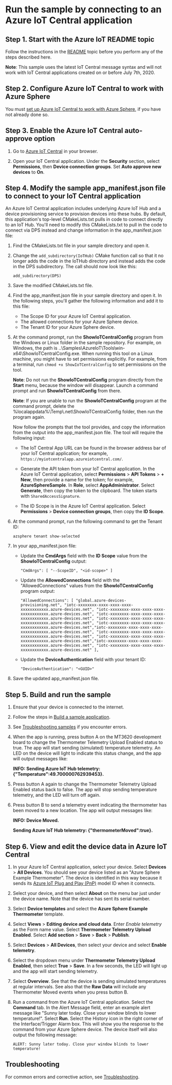 # Run the sample by connecting to an Azure IoT Central application

## Step 1. Start with the Azure IoT README topic

Follow the instructions in the [README](./README.md) topic before you perform any of the steps described here.

**Note**: This sample uses the latest IoT Central message syntax and will not work with IoT Central applications created on or before July 7th, 2020.

## Step 2. Configure Azure IoT Central to work with Azure Sphere

You must [set up Azure IoT Central to work with Azure Sphere](https://learn.microsoft.com/azure-sphere/app-development/setup-iot-central), if you have not already done so.

## Step 3. Enable the Azure IoT Central auto-approve option

1. Go to [Azure IoT Central](https://apps.azureiotcentral.com/myapps) in your browser.

1. Open your IoT Central application. Under the **Security** section, select **Permissions**, then **Device connection groups**. Set **Auto approve new devices** to **On**.

## Step 4. Modify the sample app_manifest.json file to connect to your IoT Central application

An Azure IoT Central application includes underlying Azure IoT Hub and a device provisioning service to provision devices into these hubs. By default, this application's top-level CMakeLists.txt pulls in code to connect directly to an IoT Hub. You'll need to modify this CMakeLists.txt to pull in the code to connect via DPS instead and change information in the app_manifest.json file:

1. Find the CMakeLists.txt file in your sample directory and open it.

1. Change the `add_subdirectory(IoTHub)` CMake function call so that it no longer adds the code in the IoTHub directory and instead adds the code in the DPS subdirectory. The call should now look like this:

   `add_subdirectory(DPS)`

1. Save the modified CMakeLists.txt file.

1. Find the app_manifest.json file in your sample directory and open it. In the following steps, you'll gather the following information and add it to this file:

   - The Scope ID for your Azure IoT Central application.
   - The allowed connections for your Azure Sphere device.
   - The Tenant ID for your Azure Sphere device.

1. At the command prompt, run the **ShowIoTCentralConfig** program from the Windows or Linux folder in the sample repository. For example, on Windows, the path is ..\Samples\AzureIoT\Tools\win-x64\ShowIoTCentralConfig.exe. When running this tool on a Linux machine, you might have to set permissions explicitly. For example, from a terminal, run `chmod +x ShowIoTCentralConfig` to set permissions on the tool.

   **Note**: Do not run the **ShowIoTCentralConfig** program directly from the **Start** menu, because the window will disappear. Launch a command prompt and run **ShowIoTCentralConfig** from there.

   **Note**: If you are unable to run the **ShowIoTCentralConfig** program at the command prompt, delete the %localappdata%\Temp\\.net\ShowIoTCentralConfig folder, then run the program again.

   Now follow the prompts that the tool provides, and copy the information from the output into the app_manifest.json file. The tool will require the following input:

   - The IoT Central App URL can be found in the browser address bar of your IoT Central application; for example, `https://myiotcentralapp.azureiotcentral.com/`.

   - Generate the API token from your IoT Central application. In the Azure IoT Central application, select **Permissions** > **API Tokens** > **+ New**, then provide a name for the token; for example, **AzureSphereSample**. In **Role**, select **AppAdministrator**. Select **Generate**, then copy the token to the clipboard. The token starts with `SharedAccessSignature`.

   - The ID Scope is in the Azure IoT Central application. Select **Permissions** > **Device connection groups**, then copy the **ID Scope**.

1. At the command prompt, run the following command to get the Tenant ID:

   `azsphere tenant show-selected`

1. In your app_manifest.json file:

    - Update the **CmdArgs** field with the **ID Scope** value from the **ShowIoTCentralConfig** output:

      `"CmdArgs": [ "--ScopeID", "<id-scope>" ]`

    - Update the **AllowedConnections** field with the "AllowedConnections" values from the **ShowIoTCentralConfig** program output:

      `"AllowedConnections": [ "global.azure-devices-provisioning.net", "iotc-xxxxxxxx-xxxx-xxxx-xxxx-xxxxxxxxxxxx.azure-devices.net", "iotc-xxxxxxxx-xxxx-xxxx-xxxx-xxxxxxxxxxxx.azure-devices.net", "iotc-xxxxxxxx-xxxx-xxxx-xxxx-xxxxxxxxxxxx.azure-devices.net", "iotc-xxxxxxxx-xxxx-xxxx-xxxx-xxxxxxxxxxxx.azure-devices.net", "iotc-xxxxxxxx-xxxx-xxxx-xxxx-xxxxxxxxxxxx.azure-devices.net","iotc-xxxxxxxx-xxxx-xxxx-xxxx-xxxxxxxxxxxx.azure-devices.net", "iotc-xxxxxxxx-xxxx-xxxx-xxxx-xxxxxxxxxxxx.azure-devices.net", "iotc-xxxxxxxx-xxxx-xxxx-xxxx-xxxxxxxxxxxx.azure-devices.net","iotc-xxxxxxxx-xxxx-xxxx-xxxx-xxxxxxxxxxxx.azure-devices.net", "iotc-xxxxxxxx-xxxx-xxxx-xxxx-xxxxxxxxxxxx.azure-devices.net" ],`

    - Update the **DeviceAuthentication** field with your tenant ID:

      `"DeviceAuthentication": "<GUID>"`

1. Save the updated app_manifest.json file.

## Step 5. Build and run the sample

1. Ensure that your device is connected to the internet.

1. Follow the steps in [Build a sample application](../../BUILD_INSTRUCTIONS.md).

1. See [Troubleshooting samples](../troubleshooting.md) if you encounter errors.

1. When the app is running, press button A on the MT3620 development board to change the Thermometer Telemetry Upload Enabled status to true. The app will start sending (simulated) temperature telemetry.  An LED on the device will light to indicate this status change, and the app will output messages like:

   **INFO: Sending Azure IoT Hub telemetry: {"Temperature":49.700000762939453}.**

1. Press button A again to change the Thermometer Telemetry Upload Enabled status back to false. The app will stop sending temperature telemetry, and the LED will turn off again.

1. Press button B to send a telemetry event indicating the thermometer has been moved to a new location. The app will output messages like:

   **INFO: Device Moved.**

   **Sending Azure IoT Hub telemetry: {"thermometerMoved":true}.**

## Step 6. View and edit the device data in Azure IoT Central

1. In your Azure IoT Central application, select your device. Select **Devices** > **All Devices**. You should see your device listed as an "Azure Sphere Example Thermometer". The device is identified in this way because it sends its [Azure IoT Plug and Play (PnP)](https://learn.microsoft.com/azure/iot-develop/overview-iot-plug-and-play) model ID when it connects.

1. Select your device, and then select **About** on the menu bar just under the device name. Note that the device has sent its serial number.

1. Select **Device templates** and select the **Azure Sphere Example Thermometer** template.

1. Select **Views** > **Editing device and cloud data**. Enter *Enable telemetry* as the Form name value. Select **Thermometer Telemetry Upload Enabled**. Select **Add section** > **Save** > **Back** > **Publish**.

1. Select **Devices** > **All Devices**, then select your device and select **Enable telemetry**.

1. Select the dropdown menu under **Thermometer Telemetry Upload Enabled**, then select **True** > **Save**. In a few seconds, the LED will light up and the app will start sending telemetry.

1. Select **Overview**. See that the device is sending simulated temperatures at regular intervals. See also that the **Raw Data** will include any Thermometer Moved events when you press button B.

1. Run a command from the Azure IoT Central application. Select the **Command** tab.  In the Alert Message field, enter an example alert message like "Sunny later today. Close your window blinds to lower temperature!".  Select **Run**. Select the History icon in the right corner of the Interface/Trigger Alarm box. This will show you the response to the command from your Azure Sphere device. The device itself will also output the following message:

   ```console
   ALERT: Sunny later today. Close your window blinds to lower temperature!
   ```

## Troubleshooting

For common errors and corrective action, see [Troubleshooting](./AzureIoTTroubleshooting.md).
